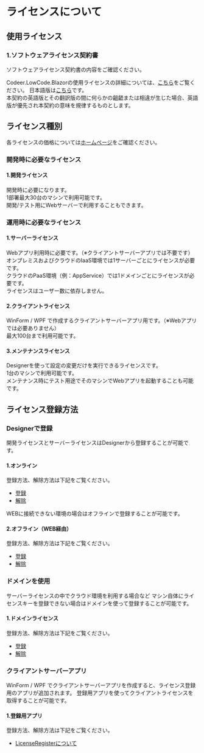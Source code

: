 # ライセンスについて
## 使用ライセンス

### 1.ソフトウェアライセンス契約書

ソフトウェアライセンス契約書の内容をご確認ください。 

Codeer.LowCode.Blazorの使用ライセンスの詳細については、[こちら](https://www.nuget.org/packages/Codeer.LowCode.Blazor/1.0.9/License)をご覧ください。
日本語版は[こちら](../LicenseJP.md)です。  
本契約の英語版とその翻訳版の間に何らかの齟齬または相違が生じた場合、英語版が優先され本契約の意味を規律するものとします。

## ライセンス種別

各ライセンスの価格については[ホームページ](https://www.codeer.co.jp/LowCode#)をご確認ください。

### 開発時に必要なライセンス
#### 1.開発ライセンス
開発時に必要になります。  
1部署最大30台のマシンで利用可能です。  
開発/テスト用にWebサーバーで利用することもできます。

### 運用時に必要なライセンス
#### 1.サーバーライセンス
Webアプリ利用時に必要です。（※クライアントサーバーアプリでは不要です）  
オンプレミスおよびクラウドのIaaS環境では1サーバーごとにライセンスが必要です。  
クラウドのPaaS環境（例：AppService）では1ドメインごとにライセンスが必要です。  
ライセンスはユーザー数に依存しません。

#### 2.クライアントライセンス
WinForm / WPF で作成するクライアントサーバーアプリ用です。（※Webアプリでは必要ありません）  
最大100台まで利用可能です。

#### 3.メンテナンスライセンス
Designerを使って設定の変更だけを実行できるライセンスです。  
1台のマシンで利用可能です。  
メンテナンス時にテスト用途でそのマシンでWebアプリを起動することも可能です。

## ライセンス登録方法
### Designerで登録

開発ライセンスとサーバーライセンスはDesignerから登録することが可能です。

#### 1.オンライン
登録方法、解除方法は下記をご覧ください。
- [登録](license_online_registration.md)
- [解除](license_online_cancellation.md)

WEBに接続できない環境の場合はオフラインで登録することが可能です。

#### 2.オフライン（WEB経由）
登録方法、解除方法は下記をご覧ください。
- [登録](license_web_registration.md)
- [解除](license_web_cancellation.md)

### ドメインを使用
サーバーライセンスの中でクラウド環境を利用する場合など
マシン自体にライセンスキーを登録できない場合はドメインを使って登録することが可能です。

#### 1.ドメインライセンス
登録方法、解除方法は下記をご覧ください。
- [登録](domain_license_registration.md)
- [解除](domain_license_cancellation.md)

### クライアントサーバーアプリ

WinForm / WPF でクライアントサーバーアプリを作成すると、ライセンス登録用のアプリが追加されます。 
登録用アプリを使ってクライアントライセンスを取得することが可能です。

#### 1.登録用アプリ
登録方法、解除方法は下記をご覧ください。
- [LicenseRegisterについて](license_license_register_application.md)



